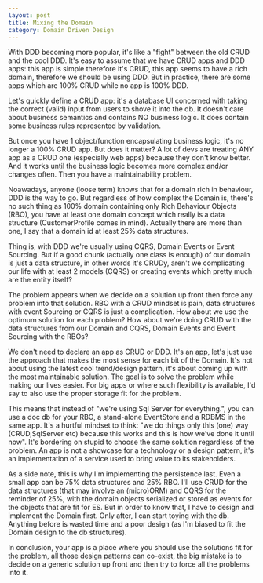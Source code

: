 ```yaml
---
layout: post
title: Mixing the Domain
category: Domain Driven Design
---
```


With DDD becoming more popular, it's like a "fight" between the old CRUD and the cool DDD. It's easy to assume that we have CRUD apps and DDD apps: this app is simple therefore it's CRUD, this app seems to have a rich domain, therefore we should be using DDD. But in practice, there are some apps which are 100% CRUD while no app is 100% DDD.

 Let's quickly define a CRUD app: it's a database UI concerned with taking the correct (valid) input from users to shove it into the db. It doesn't care about business semantics and contains NO business logic. It does contain some business rules represented by validation.

 But once you have 1 object/function encapsulating business logic, it's no longer a 100% CRUD app. But does it matter? A lot of devs are treating ANY app as a CRUD one (especially web apps) because they don't know better. And it works until the business logic becomes more complex and/or changes often. Then you have a maintainability problem.

 Noawadays, anyone (loose term) knows that for a domain rich in behaviour, DDD is the way to go. But regardless of how complex the Domain is, there's no such thing as 100% domain containing only Rich Behaviour Objects (RBO), you have at least one domain concept which really is a data structure (CustomerProfile comes in mind). Actually there are more than one, I say that a domain id at least 25% data structures.

 Thing is, with DDD we're usually using CQRS, Domain Events or Event Sourcing. But if a good chunk (actually one class is enough) of our domain is just a data structure, in other words it's CRUDy, aren't we complicating our life with at least 2 models (CQRS) or creating events which pretty much are the entity itself?

 The problem appears when we decide on a solution up front then force any problem into that solution. RBO with a CRUD mindset is pain, data structures with event Sourcing or CQRS is just a complication. How about we use the optimum solution for each problem? How about we're doing CRUD with the data structures from our Domain and CQRS, Domain Events and Event Sourcing with the RBOs?

 We don't need to declare an app as CRUD or DDD. It's an app, let's just use the approach that makes the most sense for each bit of the Domain. It's not about using the latest cool trend/design pattern, it's about coming up with the most maintainable solution. The goal is to solve the problem while making our lives easier. For big apps or where such flexibility is available, I'd say to also use the proper storage fit for the problem.

 This means that instead of "we're using Sql Server for everything.", you can use a doc db for your RBO, a stand-alone EventStore and a RDBMS in the same app. It's a hurtful mindset to think: "we do things only this (one) way (CRUD,SqlServer etc) because this works and this is how we've done it until now". It's bordering on stupid to choose the same solution regardless of the problem. An app is not a showcase for a technology or a design pattern, it's an implementation of a service used to bring value to its stakeholders.

 As a side note, this is why I'm implementing the persistence last. Even a small app can be 75% data structures and 25% RBO. I'll use CRUD for the data structures (that may involve an (micro)ORM) and CQRS for the reminder of 25%, with the domain objects serialized or stored as events for the objects that are fit for ES. But in order to know that, I have to design and implement the Domain first. Only after, I can start toying with the db. Anything before is wasted time and a poor design (as I'm biased to fit the Domain design to the db structures).

 In conclusion, your app is a place where you should use the solutions fit for the problem, all those design patterns can co-exist, the big mistake is to decide on a generic solution up front and then try to force all the problems into it.


